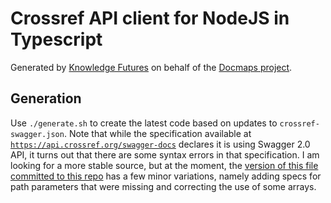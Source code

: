 # Crossref API client for NodeJS in Typescript

Generated by [Knowledge Futures](https://www.knowledgefutures.org/) on behalf of the [Docmaps project](https://docmaps.knowledgefutures.org/).

## Generation

Use `./generate.sh` to create the latest code based on updates to `crossref-swagger.json`. Note that while the specification available
at [`https://api.crossref.org/swagger-docs`](https://api.crossref.org/swagger-docs) declares it is using Swagger 2.0 API, it turns out
that there are some syntax errors in that specification. I am looking for a more stable source, but at the moment, the [version of this
file committed to this repo](/crossref-swagger.json) has a few minor variations, namely adding specs for path parameters that were missing
and correcting the use of some arrays.
